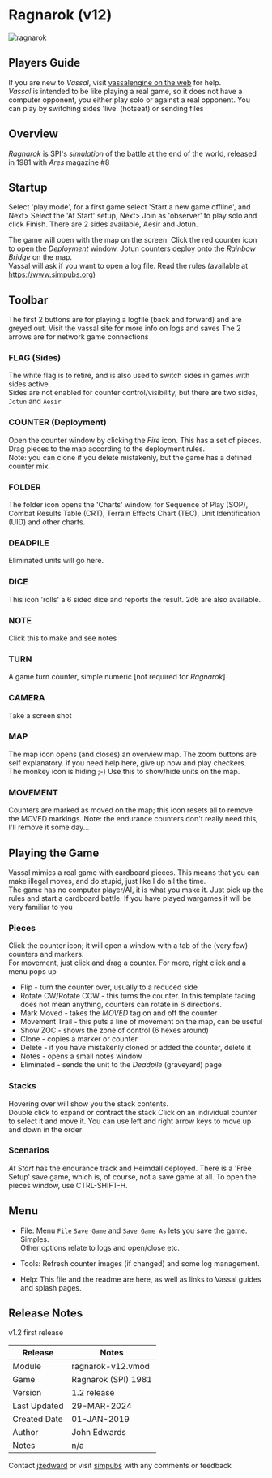 # Ragnarok (v12)

![ragnarok](ragnarok.png)

## Players Guide

If you are new to *Vassal*, visit [vassalengine on the web](www.vassalengine.org) for help.  
*Vassal* is intended to be like playing a real game, so it does not have a computer opponent, you either play solo or against a real opponent. You can play by switching sides 'live' (hotseat) or sending files

## Overview

*Ragnarok* is SPI's *simulation* of the battle at the end of the world, released in 1981 with *Ares* magazine #8

## Startup

Select 'play mode', for a first game select 'Start a new game offline', and Next>
Select the 'At Start' setup, Next>
Join as 'observer' to play solo and click Finish. There are 2 sides available, Aesir and Jotun.

The game will open with the map on the screen. Click the red counter icon to open the *Deployment* window.
Jotun counters deploy onto the *Rainbow Bridge* on the map.  
Vassal will ask if you want to open a log file.
Read the rules (available at https://www.simpubs.org)

## Toolbar

The first 2 buttons are for playing a logfile (back and forward) and are greyed out. Visit the vassal site for more info on logs and saves
The 2 arrows are for network game connections

### FLAG (Sides)

The white flag is to retire, and is also used to switch sides in games with sides active.  
Sides are not enabled for counter control/visibility, but there are two sides, ```Jotun``` and ```Aesir```

### COUNTER (Deployment)

Open the counter window by clicking the *Fire* icon. This has a set of pieces. Drag pieces to the map according to the deployment rules.  
Note: you can clone if you delete mistakenly, but the game has a defined counter mix.

### FOLDER

The folder icon opens the 'Charts' window, for Sequence of Play (SOP), Combat Results Table (CRT), Terrain Effects Chart (TEC), Unit Identification (UID) and other charts.  

### DEADPILE

Eliminated units will go here.  

### DICE

This icon 'rolls' a 6 sided dice and reports the result. 2d6 are also available.

### NOTE

Click this to make and see notes

### TURN

A game turn counter, simple numeric [not required for *Ragnarok*]

### CAMERA

Take a screen shot

### MAP

The map icon opens (and closes) an overview map. The zoom buttons are self explanatory. if you need help here, give up now and play checkers.  
The monkey icon is hiding ;-) Use this to show/hide units on the map.  

### MOVEMENT

Counters are marked as moved on the map; this icon resets all to remove the MOVED markings. Note: the endurance counters don't really need this, I'll remove it some day...

## Playing the Game

Vassal mimics a real game with cardboard pieces. This means that you can make illegal moves, and do stupid, just like I do all the time.  
The game has no computer player/AI, it is what you make it. Just pick up the rules and start a cardboard battle. If you have played wargames it will be very familiar to you

### Pieces

Click the counter icon; it will open a window with a tab of the (very few) counters and markers.  
For movement, just click and drag a counter. For more, right click and a menu pops up

- Flip - turn the counter over, usually to a reduced side 
- Rotate CW/Rotate CCW - this turns the counter. In this template facing does not mean anything, counters can rotate in 6 directions.  
- Mark Moved - takes the *MOVED* tag on and off the counter
- Movement Trail - this puts a line of movement on the map, can be useful
- Show ZOC - shows the zone of control (6 hexes around)
- Clone - copies a marker or counter
- Delete - if you have mistakenly cloned or added the counter, delete it
- Notes - opens a small notes window
- Eliminated - sends the unit to the *Deadpile* (graveyard) page

### Stacks

Hovering over will show you the stack contents.  
Double click to expand or contract the stack
Click on an individual counter to select it and move it. You can use left and right arrow keys to move up and down in the order

### Scenarios

*At Start* has the endurance track and Heimdall deployed. There is a 'Free Setup' save game, which is, of course, not a save game at all. To open the pieces window, use CTRL-SHIFT-H.

## Menu

- File: Menu ```File``` ```Save Game``` and ```Save Game As``` lets you save the game. Simples.  
Other options relate to logs and open/close etc.

- Tools: Refresh counter images (if changed) and some log management.

- Help: This file and the readme are here, as well as links to Vassal guides and splash pages.

## Release Notes

v1.2
first release

|Release|Notes|
|---|---|
|Module|ragnarok-v12.vmod|
|Game|Ragnarok (SPI) 1981|
|Version|1.2 release|
|Last Updated|29-MAR-2024|
|Created Date|01-JAN-2019|
|Author|John Edwards|
|Notes|n/a|

Contact [jzedward](mailto:viqhzset@duck.com) or visit [simpubs](https://www.simpubs.org) with any comments or feedback